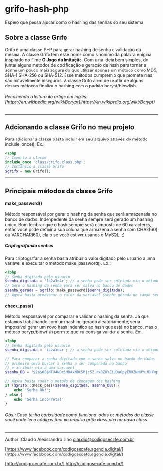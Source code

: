 # grifo-hash-php
Espero que possa ajudar como o hashing das senhas do seu sistema

## Sobre a classe Grifo
Grifo é uma classe PHP para gerar hashing de senha e validação da mesma.
A classe Grifo tem esse nome como sinonimo da palavra enigma inspirado no filme **O Jogo da Imitação**. 
Com uma ideia bem simples, de juntar alguns metodos de codificação e geração de hash para tornar a senha um pouco mais segura do que utilizar apenas um método como MD5, SHA-1 SHA-256 ou SHA-512. Esse métodos cumprem o que promete mas são notavelmente inseguros. A classe Grifo além de usuflir de alguns desses métodos finaliza o hashing com o padrão  bcrypt/blowfish. 

###### Recomendo a leitura do artigo em inglês: [https://en.wikipedia.org/wiki/Bcrypt](https://en.wikipedia.org/wiki/Bcrypt)
---
## Adcionando a classe Grifo no meu projeto
Para adicionar a classe basta incluir em seu arquivo através do método include_once(); Ex.:
```php
<?php 
// Importo a classe
include_once 'class/grifo.class.php';
// Instancio a classe Grifo
$grifo = new Grifo();
```
---
## Principais métodos da classe Grifo
#### make_password()
Método responsável por gerar o hashing da senha que será armazenada no banco de dados. Indenpedente da senha sempre será gerado um hashing unico. Bom lembrar que o hash sempre será composto de 60 caracteres, então você pode definir a sua coluna que armazena a senha com CHAR(60) ou VARCHAR(60), claro se você estiver usando o MySQL. ;)
##### Criptografando senhas
Para criptografar a senha basta atribuir o valor digitado pelo usuario a uma variavel e execultar o método make_password(). Ex.:
```php
<?php 
// Senha digitada pelo usuario
$senha_digitada = '1q2w3e4r'; // a senha pode ser coletada via o método $_POST ou $_GET
// Gero o hashing da senha para ser salva no banco de dados
$senha_gerada = $grifo::make_password($senha_digitada);
// Agora basta armazenar o valor da variavel $senha_gerada no campo senha da tabela do seu banco de dados
```
#### check_pass()
Método responsável por comparar e validar o hashing da senha. Já que estamos trabalhando com um hashing gerado aleatoriamente, seria impossível gerar um novo hash indentico ao hash que está no banco. mas o método bcrypt/blowfish permite que eu consiga validar a senha. Ex:.
```php
<?php 
// Senha digitada pelo usuario
$senha_digitada = '1q2w3e4r'; // a senha pode ser coletada via o método $_POST ou $_GET

// Para comparar a senha digitada com a senha salva no bando de dados
// primeiro devo buscar a senha a ser comparada no banco
// e atribuir ela a uma variavel 
$senha_DB = '$2a$08$MTU4NDc5MDAxNDU5Mjc5Z.Nx0ZOYEiUDaOpyEMHZNNUYuJDHRgzI2'; // Senha salva no banco de dados com 60 caracters

// Agora basta rodar o metodo de checagem dos hashing
if ($grifo::check_pass($senha_digitada, $senha_DB)) {
    echo 'Senha OK!';
} else {
    echo 'Senha incorreta!';
}
```
###### Obs.: Caso tenha coriosidade como funciona todos os métodos da classe você pode ler o códigos font no arquivo grifo.class.php na pasta class.
---

Author: Claudio Alexssandro Lino <claudio@codigosecafe.com.br>

[https://www.facebook.com/codigosecafe.agencia.digital/](https://www.facebook.com/codigosecafe.agencia.digital/)

[http://codigosecafe.com.br/](http://codigosecafe.com.br/)
